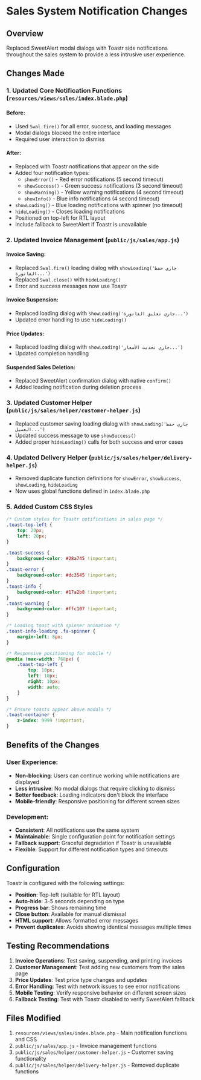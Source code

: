 # Sales System Notification Changes

## Overview

Replaced SweetAlert modal dialogs with Toastr side notifications throughout the sales system to provide a less intrusive user experience.

## Changes Made

### 1. Updated Core Notification Functions (`resources/views/sales/index.blade.php`)

#### Before:

-   Used `Swal.fire()` for all error, success, and loading messages
-   Modal dialogs blocked the entire interface
-   Required user interaction to dismiss

#### After:

-   Replaced with Toastr notifications that appear on the side
-   Added four notification types:
    -   `showError()` - Red error notifications (5 second timeout)
    -   `showSuccess()` - Green success notifications (3 second timeout)
    -   `showWarning()` - Yellow warning notifications (4 second timeout)
    -   `showInfo()` - Blue info notifications (4 second timeout)
-   `showLoading()` - Blue loading notifications with spinner (no timeout)
-   `hideLoading()` - Closes loading notifications
-   Positioned on top-left for RTL layout
-   Include fallback to SweetAlert if Toastr is unavailable

### 2. Updated Invoice Management (`public/js/sales/app.js`)

#### Invoice Saving:

-   Replaced `Swal.fire()` loading dialog with `showLoading('جاري حفظ الفاتورة...')`
-   Replaced `Swal.close()` with `hideLoading()`
-   Error and success messages now use Toastr

#### Invoice Suspension:

-   Replaced loading dialog with `showLoading('جاري تعليق الفاتورة...')`
-   Updated error handling to use `hideLoading()`

#### Price Updates:

-   Replaced loading dialog with `showLoading('جاري تحديث الأسعار...')`
-   Updated completion handling

#### Suspended Sales Deletion:

-   Replaced SweetAlert confirmation dialog with native `confirm()`
-   Added loading notification during deletion process

### 3. Updated Customer Helper (`public/js/sales/helper/customer-helper.js`)

-   Replaced customer saving loading dialog with `showLoading('جاري حفظ العميل...')`
-   Updated success message to use `showSuccess()`
-   Added proper `hideLoading()` calls for both success and error cases

### 4. Updated Delivery Helper (`public/js/sales/helper/delivery-helper.js`)

-   Removed duplicate function definitions for `showError`, `showSuccess`, `showLoading`, `hideLoading`
-   Now uses global functions defined in `index.blade.php`

### 5. Added Custom CSS Styles

```css
/* Custom styles for Toastr notifications in sales page */
.toast-top-left {
    top: 20px;
    left: 20px;
}

.toast-success {
    background-color: #28a745 !important;
}
.toast-error {
    background-color: #dc3545 !important;
}
.toast-info {
    background-color: #17a2b8 !important;
}
.toast-warning {
    background-color: #ffc107 !important;
}

/* Loading toast with spinner animation */
.toast-info-loading .fa-spinner {
    margin-left: 8px;
}

/* Responsive positioning for mobile */
@media (max-width: 768px) {
    .toast-top-left {
        top: 10px;
        left: 10px;
        right: 10px;
        width: auto;
    }
}

/* Ensure toasts appear above modals */
.toast-container {
    z-index: 9999 !important;
}
```

## Benefits of the Changes

### User Experience:

-   **Non-blocking**: Users can continue working while notifications are displayed
-   **Less intrusive**: No modal dialogs that require clicking to dismiss
-   **Better feedback**: Loading indicators don't block the interface
-   **Mobile-friendly**: Responsive positioning for different screen sizes

### Development:

-   **Consistent**: All notifications use the same system
-   **Maintainable**: Single configuration point for notification settings
-   **Fallback support**: Graceful degradation if Toastr is unavailable
-   **Flexible**: Support for different notification types and timeouts

## Configuration

Toastr is configured with the following settings:

-   **Position**: Top-left (suitable for RTL layout)
-   **Auto-hide**: 3-5 seconds depending on type
-   **Progress bar**: Shows remaining time
-   **Close button**: Available for manual dismissal
-   **HTML support**: Allows formatted error messages
-   **Prevent duplicates**: Avoids showing identical messages multiple times

## Testing Recommendations

1. **Invoice Operations**: Test saving, suspending, and printing invoices
2. **Customer Management**: Test adding new customers from the sales page
3. **Price Updates**: Test price type changes and updates
4. **Error Handling**: Test with network issues to see error notifications
5. **Mobile Testing**: Verify responsive behavior on different screen sizes
6. **Fallback Testing**: Test with Toastr disabled to verify SweetAlert fallback

## Files Modified

1. `resources/views/sales/index.blade.php` - Main notification functions and CSS
2. `public/js/sales/app.js` - Invoice management functions
3. `public/js/sales/helper/customer-helper.js` - Customer saving functionality
4. `public/js/sales/helper/delivery-helper.js` - Removed duplicate functions
